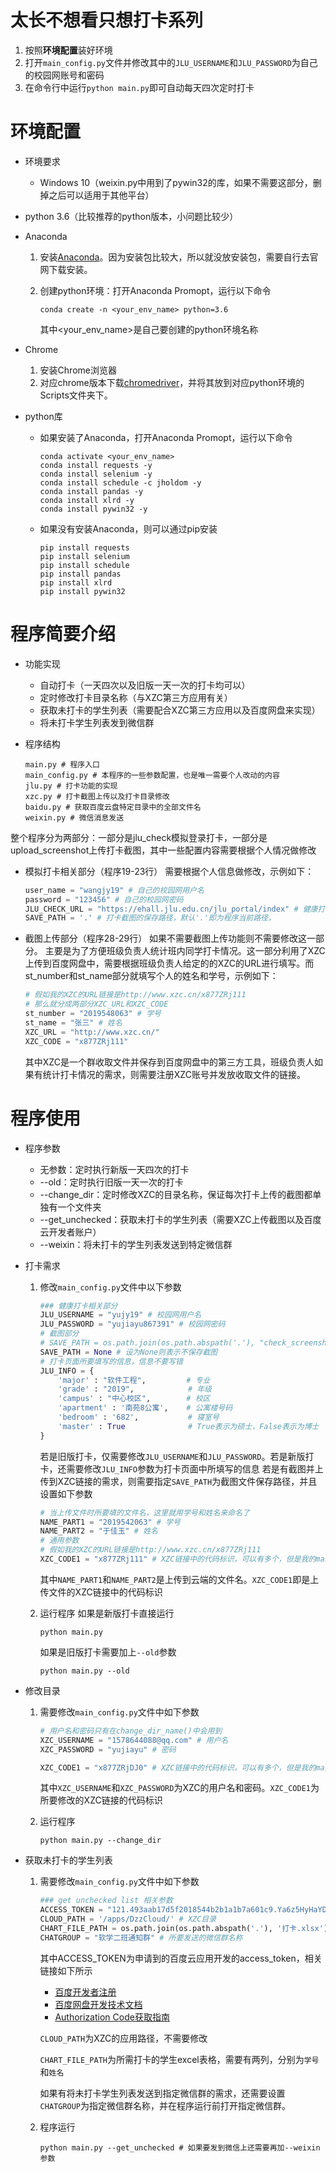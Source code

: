# 太长不想看只想打卡系列

1. 按照**环境配置**装好环境
2. 打开`main_config.py`文件并修改其中的`JLU_USERNAME`和`JLU_PASSWORD`为自己的校园网账号和密码
3. 在命令行中运行`python main.py`即可自动每天四次定时打卡



# 环境配置

* 环境要求

  * Windows 10（weixin.py中用到了pywin32的库，如果不需要这部分，删掉之后可以适用于其他平台）
* python 3.6（比较推荐的python版本，小问题比较少）
  
* Anaconda

  1. 安装[Anaconda](https://www.anaconda.com/products/individual)。因为安装包比较大，所以就没放安装包，需要自行去官网下载安装。

  2. 创建python环境：打开Anaconda Promopt，运行以下命令

     ```
     conda create -n <your_env_name> python=3.6
     ```

     其中<your_env_name>是自己要创建的python环境名称

* Chrome

  1. 安装Chrome浏览器
  2. 对应chrome版本下载[chromedriver](https://sites.google.com/a/chromium.org/chromedriver/home)，并将其放到对应python环境的Scripts文件夹下。

* python库

  * 如果安装了Anaconda，打开Anaconda Promopt，运行以下命令

    ```
    conda activate <your_env_name>
    conda install requests -y
    conda install selenium -y
    conda install schedule -c jholdom -y
    conda install pandas -y
    conda install xlrd -y
    conda install pywin32 -y
    ```
  
  
  * 如果没有安装Anaconda，则可以通过pip安装
  
    ```
    pip install requests
    pip install selenium
    pip install schedule
    pip install pandas
    pip install xlrd
    pip install pywin32
    ```
    
    
  
  

# 程序简要介绍

* 功能实现

  * 自动打卡（一天四次以及旧版一天一次的打卡均可以）
  * 定时修改打卡目录名称（与XZC第三方应用有关）
  * 获取未打卡的学生列表（需要配合XZC第三方应用以及百度网盘来实现）
  * 将未打卡学生列表发到微信群

* 程序结构

  ```shell
  main.py # 程序入口
  main_config.py # 本程序的一些参数配置，也是唯一需要个人改动的内容
  jlu.py # 打卡功能的实现
  xzc.py # 打卡截图上传以及打卡目录修改
  baidu.py # 获取百度云盘特定目录中的全部文件名
  weixin.py # 微信消息发送
  ```

  

整个程序分为两部分：一部分是jlu_check模拟登录打卡，一部分是upload_screenshot上传打卡截图，其中一些配置内容需要根据个人情况做修改

* 模拟打卡相关部分（程序19-23行）
  需要根据个人信息做修改，示例如下：

  ```python
  user_name = "wangjy19" # 自己的校园网用户名
  password = "123456" # 自己的校园网密码
  JLU_CHECK_URL = "https://ehall.jlu.edu.cn/jlu_portal/index" # 健康打卡系统登录页URL，这个不需要修改
  SAVE_PATH = '.' # 打卡截图的保存路径，默认'.'即为程序当前路径，
  ```

* 截图上传部分（程序28-29行）
  如果不需要截图上传功能则不需要修改这一部分。
  主要是为了方便班级负责人统计班内同学打卡情况。这一部分利用了XZC上传到百度网盘中，需要根据班级负责人给定的的XZC的URL进行填写。而st_number和st_name部分就填写个人的姓名和学号，示例如下：

  ```python
  # 假如我的XZC的URL链接是http://www.xzc.cn/x877ZRj111
  # 那么就分成两部分XZC_URL和XZC_CODE
  st_number = "2019548063" # 学号
  st_name = "张三" # 姓名
  XZC_URL = "http://www.xzc.cn/"
  XZC_CODE = "x877ZRj111"
  ```

  其中XZC是一个群收取文件并保存到百度网盘中的第三方工具，班级负责人如果有统计打卡情况的需求，则需要注册XZC账号并发放收取文件的链接。





# 程序使用



* 程序参数

  * 无参数：定时执行新版一天四次的打卡
  * --old：定时执行旧版一天一次的打卡
  * --change_dir：定时修改XZC的目录名称，保证每次打卡上传的截图都单独有一个文件夹
  * --get_unchecked：获取未打卡的学生列表（需要XZC上传截图以及百度云开发者账户）
  * --weixin：将未打卡的学生列表发送到特定微信群

* 打卡需求

  1. 修改`main_config.py`文件中以下参数

     ```python
     ### 健康打卡相关部分
     JLU_USERNAME = "yujy19" # 校园网用户名
     JLU_PASSWORD = "yujiayu867391" # 校园网密码
     # 截图部分
     # SAVE_PATH = os.path.join(os.path.abspath('.'), "check_screenshot") # 默认截图保存页面
     SAVE_PATH = None # 设为None则表示不保存截图
     # 打卡页面所要填写的信息，信息不要写错
     JLU_INFO = {
         'major' : "软件工程",         # 专业
         'grade' : "2019",            # 年级
         'campus' : "中心校区",        # 校区
         'apartment' : '南苑8公寓',    # 公寓楼号码
         'bedroom' : '682',           # 寝室号
         'master' : True              # True表示为硕士，False表示为博士
     }
     ```

     若是旧版打卡，仅需要修改`JLU_USERNAME`和`JLU_PASSWORD`。若是新版打卡，还需要修改`JLU_INFO`参数为打卡页面中所填写的信息
     若是有截图并上传到XZC链接的需求，则需要指定`SAVE_PATH`为截图文件保存路径，并且设置如下参数

     ```python
     # 当上传文件时所要填的文件名，这里就用学号和姓名来命名了
     NAME_PART1 = "2019542063" # 学号
     NAME_PART2 = "于佳玉" # 姓名
     # 通用参数
     # 假如我的XZC的URL链接是http://www.xzc.cn/x877ZRj111
     XZC_CODE1 = "x877ZRj111" # XZC链接中的代码标识，可以有多个，但是我的main.py中修改dir和上传所用的是同一个所以就只写了一个
     ```

     其中`NAME_PART1`和`NAME_PART2`是上传到云端的文件名。`XZC_CODE1`即是上传文件的XZC链接中的代码标识

  2. 运行程序
     如果是新版打卡直接运行

     ```
     python main.py
     ```

     如果是旧版打卡需要加上`--old`参数

     ```shell
     python main.py --old
     ```

* 修改目录

  1. 需要修改`main_config.py`文件中如下参数

     ```python
     # 用户名和密码只有在change_dir_name()中会用到
     XZC_USERNAME = "1578644088@qq.com" # 用户名
     XZC_PASSWORD = "yujiayu" # 密码
     
     XZC_CODE1 = "x877ZRjDJ0" # XZC链接中的代码标识，可以有多个，但是我的main.py中修改dir和上传所用的是同一个所以就只写了一个
     ```

     其中`XZC_USERNAME`和`XZC_PASSWORD`为XZC的用户名和密码。`XZC_CODE1`为所要修改的XZC链接的代码标识

  2. 运行程序

     ```shell
     python main.py --change_dir
     ```

* 获取未打卡的学生列表

  1. 需要修改`main_config.py`文件中如下参数

     ```python
     ### get unchecked list 相关参数
     ACCESS_TOKEN = "121.493aab17d5f2018544b2b1a1b7a601c9.Ya6z5HyHaYDNktFCDPDiFaIQj020maXiwY7BVr5.k2__Pg" # 百度云的token，这样才能获取上传到百度云的文件列表
     CLOUD_PATH = '/apps/DzzCloud/' # XZC目录
     CHART_FILE_PATH = os.path.join(os.path.abspath('.'), '打卡.xlsx') # 当前程序目录下需要有一个【打卡.xlsx】记录所有打卡学生的姓名和学号
     CHATGROUP = "软学二班通知群" # 所要发送的微信群名称
     ```

     其中ACCESS_TOKEN为申请到的百度云应用开发的access_token，相关链接如下所示

     * [百度开发者注册](https://pan.baidu.com/union/apply)
     * [百度网盘开发技术文档](https://pan.baidu.com/union/document/entrance)
     * [Authorization Code获取指南](http://developer.baidu.com/wiki/index.php?title=docs/oauth/authorization)

     `CLOUD_PATH`为XZC的应用路径，不需要修改

     `CHART_FILE_PATH`为所需打卡的学生excel表格，需要有两列，分别为`学号`和`姓名`

     如果有将未打卡学生列表发送到指定微信群的需求，还需要设置`CHATGROUP`为指定微信群名称，并在程序运行前打开指定微信群。

  2. 程序运行

     ```shell
     python main.py --get_unchecked # 如果要发到微信上还需要再加--weixin参数
     ```

     





